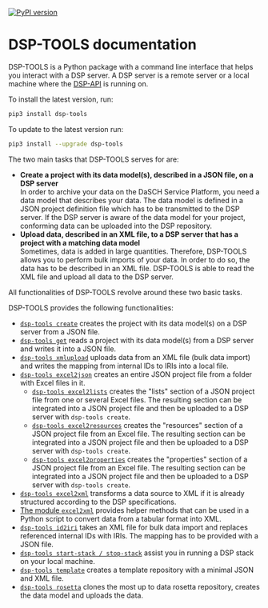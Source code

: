 [![PyPI version](https://badge.fury.io/py/dsp-tools.svg)](https://badge.fury.io/py/dsp-tools)

# DSP-TOOLS documentation

DSP-TOOLS is a Python package with a command line interface that helps you interact with a DSP server. A DSP server 
is a remote server or a local machine where the [DSP-API](https://github.com/dasch-swiss/dsp-api) is running on. 

To install the latest version, run:

```bash
pip3 install dsp-tools
```

To update to the latest version run:

```bash
pip3 install --upgrade dsp-tools
```

The two main tasks that DSP-TOOLS serves for are:

  - **Create a project with its data model(s), described in a JSON file, on a DSP server**  
    In order to archive your data on the DaSCH Service Platform, you need a data model that describes your data.
    The data model is defined in a JSON project definition file which has to be transmitted to the DSP server. If the DSP 
    server is aware of the data model for your project, conforming data can be uploaded into the DSP repository.
  - **Upload data, described in an XML file, to a DSP server that has a project with a matching data model**  
    Sometimes, data is added in large quantities. Therefore, DSP-TOOLS allows you to perform bulk imports of your
    data. In order to do so, the data has to be described in an XML file. DSP-TOOLS is able to read the XML file and 
    upload
    all data to the DSP server.

All functionalities of DSP-TOOLS revolve around these two basic tasks. 

DSP-TOOLS provides the following functionalities:

  - [`dsp-tools create`](https://docs.dasch.swiss/latest/DSP-TOOLS/cli-commands/#create) 
    creates the project with its data model(s) on a DSP server from a JSON file.
  - [`dsp-tools get`](https://docs.dasch.swiss/latest/DSP-TOOLS/cli-commands#get) 
    reads a project with its data model(s) from 
    a DSP server and writes it into a JSON file.
  - [`dsp-tools xmlupload`](https://docs.dasch.swiss/latest/DSP-TOOLS/cli-commands/#xmlupload) 
    uploads data from an XML file (bulk data import)
    and writes the mapping from internal IDs to IRIs into a local file.
  - [`dsp-tools excel2json`](https://docs.dasch.swiss/latest/DSP-TOOLS/cli-commands/#excel2json) 
    creates an entire JSON project file from a folder with Excel files in it.
    - [`dsp-tools excel2lists`](https://docs.dasch.swiss/latest/DSP-TOOLS/cli-commands/#excel2lists)
      creates the "lists" section of a JSON project file from one or several Excel files. 
      The resulting section can be integrated into a JSON project file
      and then be uploaded to a DSP server with `dsp-tools create`.
    - [`dsp-tools excel2resources`](https://docs.dasch.swiss/latest/DSP-TOOLS/cli-commands/#excel2resources)
      creates the "resources" section of a JSON project file from an Excel file. 
      The resulting section can be integrated into a JSON project file 
      and then be uploaded to a DSP server with `dsp-tools create`.
    - [`dsp-tools excel2properties`](https://docs.dasch.swiss/latest/DSP-TOOLS/cli-commands/#excel2properties)
      creates the "properties" section of a JSON project file from an Excel file. 
      The resulting section can be integrated into a JSON project file 
      and then be uploaded to a DSP server with `dsp-tools create`.
  - [`dsp-tools excel2xml`](https://docs.dasch.swiss/latest/DSP-TOOLS/cli-commands/#excel2xml) 
    transforms a data source to XML 
    if it is already structured according to the DSP specifications.
  - [The module `excel2xml`](https://docs.dasch.swiss/latest/DSP-TOOLS/excel2xml-module) 
    provides helper methods that can be used in a Python script 
    to convert data from a tabular format into XML.
  - [`dsp-tools id2iri`](https://docs.dasch.swiss/latest/DSP-TOOLS/cli-commands/#id2iri)
    takes an XML file for bulk data import and replaces referenced internal IDs with IRIs. 
    The mapping has to be provided with a JSON file.
  - [`dsp-tools start-stack / stop-stack`](https://docs.dasch.swiss/latest/DSP-TOOLS/cli-commands/#start-stack)
    assist you in running a DSP stack on your local machine.
  - [`dsp-tools template`](https://docs.dasch.swiss/latest/DSP-TOOLS/cli-commands/#template)
    creates a template repository with a minimal JSON and XML file.
  - [`dsp-tools rosetta`](https://docs.dasch.swiss/latest/DSP-TOOLS/cli-commands/#rosetta)
    clones the most up to data rosetta repository,
    creates the data model and uploads the data.
